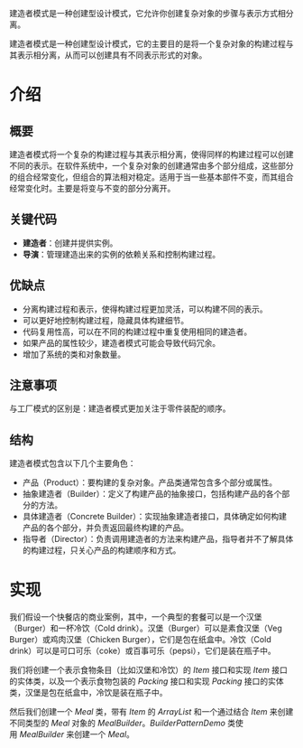 建造者模式是一种创建型设计模式，它允许你创建复杂对象的步骤与表示方式相分离。

建造者模式是一种创建型设计模式，它的主要目的是将一个复杂对象的构建过程与其表示相分离，从而可以创建具有不同表示形式的对象。

# 介绍
## 概要
建造者模式将一个复杂的构建过程与其表示相分离，使得同样的构建过程可以创建不同的表示。在软件系统中，一个复杂对象的创建通常由多个部分组成，这些部分的组合经常变化，但组合的算法相对稳定。适用于当一些基本部件不变，而其组合经常变化时。主要是将变与不变的部分分离开。

## 关键代码
- **建造者**：创建并提供实例。
- **导演**：管理建造出来的实例的依赖关系和控制构建过程。

## 优缺点
- 分离构建过程和表示，使得构建过程更加灵活，可以构建不同的表示。
- 可以更好地控制构建过程，隐藏具体构建细节。
- 代码复用性高，可以在不同的构建过程中重复使用相同的建造者。
- 如果产品的属性较少，建造者模式可能会导致代码冗余。
- 增加了系统的类和对象数量。

## 注意事项
与工厂模式的区别是：建造者模式更加关注于零件装配的顺序。

## 结构
建造者模式包含以下几个主要角色：
- 产品（Product）：要构建的复杂对象。产品类通常包含多个部分或属性。
- 抽象建造者（Builder）：定义了构建产品的抽象接口，包括构建产品的各个部分的方法。
- 具体建造者（Concrete Builder）：实现抽象建造者接口，具体确定如何构建产品的各个部分，并负责返回最终构建的产品。
- 指导者（Director）：负责调用建造者的方法来构建产品，指导者并不了解具体的构建过程，只关心产品的构建顺序和方式。

# 实现
我们假设一个快餐店的商业案例，其中，一个典型的套餐可以是一个汉堡（Burger）和一杯冷饮（Cold drink）。汉堡（Burger）可以是素食汉堡（Veg Burger）或鸡肉汉堡（Chicken Burger），它们是包在纸盒中。冷饮（Cold drink）可以是可口可乐（coke）或百事可乐（pepsi），它们是装在瓶子中。

我们将创建一个表示食物条目（比如汉堡和冷饮）的 _Item_ 接口和实现 _Item_ 接口的实体类，以及一个表示食物包装的 _Packing_ 接口和实现 _Packing_ 接口的实体类，汉堡是包在纸盒中，冷饮是装在瓶子中。

然后我们创建一个 _Meal_ 类，带有 _Item_ 的 _ArrayList_ 和一个通过结合 _Item_ 来创建不同类型的 _Meal_ 对象的 _MealBuilder_。_BuilderPatternDemo_ 类使用 _MealBuilder_ 来创建一个 _Meal_。